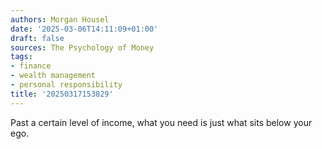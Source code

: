 ```yaml
---
authors: Morgan Housel
date: '2025-03-06T14:11:09+01:00'
draft: false
sources: The Psychology of Money
tags:
- finance
- wealth management
- personal responsibility
title: '20250317153829'
---
```


Past a certain level of income, what you need is just what sits below your ego.